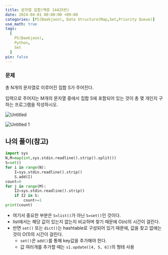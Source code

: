 ```yaml
---
title: 문자열 집합(백준 14425번)
date: 2024-04-01 00:00:00 +09:00
categories: [PS(Baekjoon), Data Structure(Map,Set,Priority Queue)]
use_math: true
tags:
  [
    PS(Baekjoon),
    Python,
    Set
  ]
pin: false
---
```


### 문제

총 N개의 문자열로 이루어진 집합 S가 주어진다.

입력으로 주어지는 M개의 문자열 중에서 집합 S에 포함되어 있는 것이 총 몇 개인지 구하는 프로그램을 작성하시오.

![Untitled](https://github.com/gihuni99/gihuni99.github.io/assets/90080065/b80a15b6-b9b3-4e02-8dc1-e8d03f8d331b)

![Untitled 1](https://github.com/gihuni99/gihuni99.github.io/assets/90080065/09899c45-8221-4951-b0d6-5b9890215aec)

## 나의 풀이(참고)

```python
import sys
N,M=map(int,sys.stdin.readline().strip().split())
S=set()
for i in range(N):
    I=sys.stdin.readline().strip()
    S.add(I)
count=0
for j in range(M):
    I2=sys.stdin.readline().strip()
    if I2 in S:
        count+=1
print(count)
```

- 여기서 중요한 부분은 `S=list()`가 아닌 `S=set()`인 것이다.
- list에서는 해당 값이 있는지 없는지 비교하며 찾기 때문에 O(n)의 시간이 걸린다.
- 반면 `set()` 또는 `dict()`는 hashtable로 구성되어 있기 때문에, 값을 찾고 없애는 것이 O(1)의 시간이 걸린다.
    - `set()`은 `add()`를 통해 key값을 추가해야 한다.
    - 값 여러개를 추가할 때는 `s1.update([4, 5, 6])`의 형태 사용